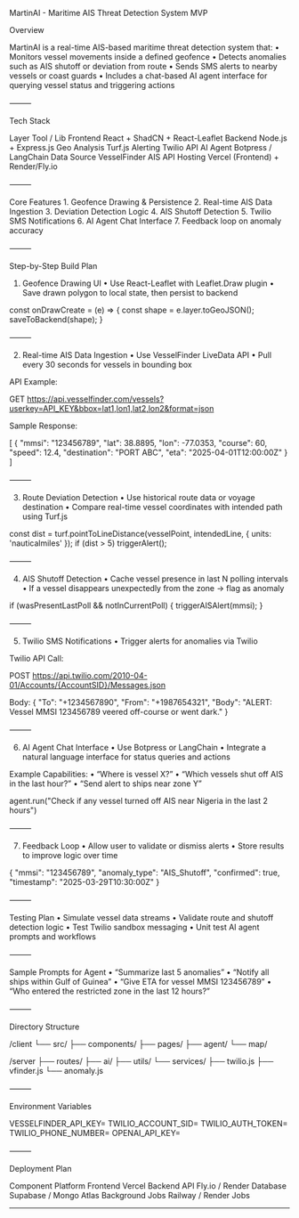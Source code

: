 MartinAI - Maritime AIS Threat Detection System MVP

Overview

MartinAI is a real-time AIS-based maritime threat detection system that:
	•	Monitors vessel movements inside a defined geofence
	•	Detects anomalies such as AIS shutoff or deviation from route
	•	Sends SMS alerts to nearby vessels or coast guards
	•	Includes a chat-based AI agent interface for querying vessel status and triggering actions

⸻

Tech Stack

Layer	Tool / Lib
Frontend	React + ShadCN + React-Leaflet
Backend	Node.js + Express.js
Geo Analysis	Turf.js
Alerting	Twilio API
AI Agent	Botpress / LangChain
Data Source	VesselFinder AIS API
Hosting	Vercel (Frontend) + Render/Fly.io



⸻

Core Features
	1.	Geofence Drawing & Persistence
	2.	Real-time AIS Data Ingestion
	3.	Deviation Detection Logic
	4.	AIS Shutoff Detection
	5.	Twilio SMS Notifications
	6.	AI Agent Chat Interface
	7.	Feedback loop on anomaly accuracy

⸻

Step-by-Step Build Plan

1. Geofence Drawing UI
	•	Use React-Leaflet with Leaflet.Draw plugin
	•	Save drawn polygon to local state, then persist to backend

const onDrawCreate = (e) => {
  const shape = e.layer.toGeoJSON();
  saveToBackend(shape);
}



⸻

2. Real-time AIS Data Ingestion
	•	Use VesselFinder LiveData API
	•	Pull every 30 seconds for vessels in bounding box

API Example:

GET https://api.vesselfinder.com/vessels?userkey=API_KEY&bbox=lat1,lon1,lat2,lon2&format=json

Sample Response:

[
  {
    "mmsi": "123456789",
    "lat": 38.8895,
    "lon": -77.0353,
    "course": 60,
    "speed": 12.4,
    "destination": "PORT ABC",
    "eta": "2025-04-01T12:00:00Z"
  }
]



⸻

3. Route Deviation Detection
	•	Use historical route data or voyage destination
	•	Compare real-time vessel coordinates with intended path using Turf.js

const dist = turf.pointToLineDistance(vesselPoint, intendedLine, { units: 'nauticalmiles' });
if (dist > 5) triggerAlert();



⸻

4. AIS Shutoff Detection
	•	Cache vessel presence in last N polling intervals
	•	If a vessel disappears unexpectedly from the zone → flag as anomaly

if (wasPresentLastPoll && notInCurrentPoll) {
  triggerAISAlert(mmsi);
}



⸻

5. Twilio SMS Notifications
	•	Trigger alerts for anomalies via Twilio

Twilio API Call:

POST https://api.twilio.com/2010-04-01/Accounts/{AccountSID}/Messages.json

Body:
{
  "To": "+1234567890",
  "From": "+1987654321",
  "Body": "ALERT: Vessel MMSI 123456789 veered off-course or went dark."
}



⸻

6. AI Agent Chat Interface
	•	Use Botpress or LangChain
	•	Integrate a natural language interface for status queries and actions

Example Capabilities:
	•	“Where is vessel X?”
	•	“Which vessels shut off AIS in the last hour?”
	•	“Send alert to ships near zone Y”

agent.run("Check if any vessel turned off AIS near Nigeria in the last 2 hours")



⸻

7. Feedback Loop
	•	Allow user to validate or dismiss alerts
	•	Store results to improve logic over time

{
  "mmsi": "123456789",
  "anomaly_type": "AIS_Shutoff",
  "confirmed": true,
  "timestamp": "2025-03-29T10:30:00Z"
}



⸻

Testing Plan
	•	Simulate vessel data streams
	•	Validate route and shutoff detection logic
	•	Test Twilio sandbox messaging
	•	Unit test AI agent prompts and workflows

⸻

Sample Prompts for Agent
	•	“Summarize last 5 anomalies”
	•	“Notify all ships within Gulf of Guinea”
	•	“Give ETA for vessel MMSI 123456789”
	•	“Who entered the restricted zone in the last 12 hours?”

⸻

Directory Structure

/client
  └── src/
      ├── components/
      ├── pages/
      ├── agent/
      └── map/

/server
  ├── routes/
  ├── ai/
  ├── utils/
  └── services/
      ├── twilio.js
      ├── vfinder.js
      └── anomaly.js



⸻

Environment Variables

VESSELFINDER_API_KEY=
TWILIO_ACCOUNT_SID=
TWILIO_AUTH_TOKEN=
TWILIO_PHONE_NUMBER=
OPENAI_API_KEY=



⸻

Deployment Plan

Component	Platform
Frontend	Vercel
Backend API	Fly.io / Render
Database	Supabase / Mongo Atlas
Background Jobs	Railway / Render Jobs

---